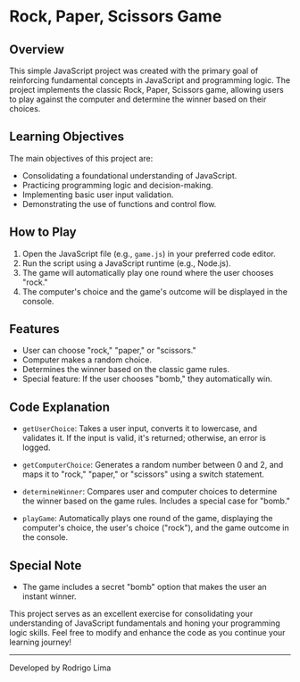 # Rock, Paper, Scissors Game

## Overview

This simple JavaScript project was created with the primary goal of reinforcing fundamental concepts in JavaScript and programming logic. The project implements the classic Rock, Paper, Scissors game, allowing users to play against the computer and determine the winner based on their choices.

## Learning Objectives

The main objectives of this project are:

- Consolidating a foundational understanding of JavaScript.
- Practicing programming logic and decision-making.
- Implementing basic user input validation.
- Demonstrating the use of functions and control flow.

## How to Play

1. Open the JavaScript file (e.g., `game.js`) in your preferred code editor.
2. Run the script using a JavaScript runtime (e.g., Node.js).
3. The game will automatically play one round where the user chooses "rock."
4. The computer's choice and the game's outcome will be displayed in the console.

## Features

- User can choose "rock," "paper," or "scissors."
- Computer makes a random choice.
- Determines the winner based on the classic game rules.
- Special feature: If the user chooses "bomb," they automatically win.

## Code Explanation

- `getUserChoice`: Takes a user input, converts it to lowercase, and validates it. If the input is valid, it's returned; otherwise, an error is logged.

- `getComputerChoice`: Generates a random number between 0 and 2, and maps it to "rock," "paper," or "scissors" using a switch statement.

- `determineWinner`: Compares user and computer choices to determine the winner based on the game rules. Includes a special case for "bomb."

- `playGame`: Automatically plays one round of the game, displaying the computer's choice, the user's choice ("rock"), and the game outcome in the console.

## Special Note

- The game includes a secret "bomb" option that makes the user an instant winner.

This project serves as an excellent exercise for consolidating your understanding of JavaScript fundamentals and honing your programming logic skills. Feel free to modify and enhance the code as you continue your learning journey!

---

Developed by Rodrigo Lima


